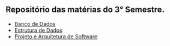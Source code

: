 ## Repositório das matérias do 3° Semestre.

- [Banco de Dados](https://github.com/gui-bvr/materias-03sem/tree/main/banco_de_dados)
- [Estrutura de Dados](https://github.com/gui-bvr/materias-03sem/tree/main/estrutura_de_dados)
- [Projeto e Arquitetura de Software](https://github.com/gui-bvr/materias-03sem/tree/main/projeto_e_arquitetura_de_software)
